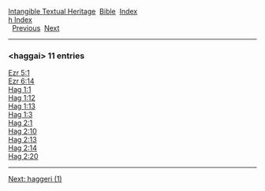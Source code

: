 [Intangible Textual Heritage](../../index)  [Bible](../index) 
[Index](index)   
[h Index](_h_)  
  [Previous](c05034)  [Next](c05036) 

------------------------------------------------------------------------

### &lt;haggai&gt; 11 entries

[Ezr 5:1](../kjv/ezr005.htm#001)  
[Ezr 6:14](../kjv/ezr006.htm#014)  
[Hag 1:1](../kjv/hag001.htm#001)  
[Hag 1:12](../kjv/hag001.htm#012)  
[Hag 1:13](../kjv/hag001.htm#013)  
[Hag 1:3](../kjv/hag001.htm#003)  
[Hag 2:1](../kjv/hag002.htm#001)  
[Hag 2:10](../kjv/hag002.htm#010)  
[Hag 2:13](../kjv/hag002.htm#013)  
[Hag 2:14](../kjv/hag002.htm#014)  
[Hag 2:20](../kjv/hag002.htm#020)  

------------------------------------------------------------------------

[Next: haggeri (1)](c05036)
